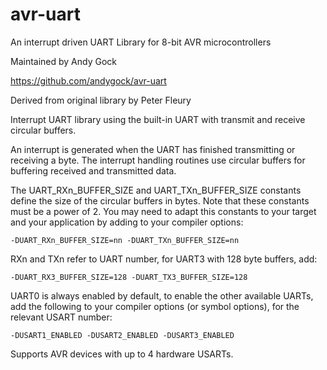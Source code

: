 avr-uart
========

An interrupt driven UART Library for 8-bit AVR microcontrollers

Maintained by Andy Gock

https://github.com/andygock/avr-uart

Derived from original library by Peter Fleury

Interrupt UART library using the built-in UART with transmit and receive circular buffers.

An interrupt is generated when the UART has finished transmitting or
receiving a byte. The interrupt handling routines use circular buffers
for buffering received and transmitted data.

The UART_RXn_BUFFER_SIZE and UART_TXn_BUFFER_SIZE constants define
the size of the circular buffers in bytes. Note that these constants must be a power of 2.
You may need to adapt this constants to your target and your application by adding to your
compiler options:

	-DUART_RXn_BUFFER_SIZE=nn -DUART_TXn_BUFFER_SIZE=nn
 
RXn and TXn refer to UART number, for UART3 with 128 byte buffers, add:

	-DUART_RX3_BUFFER_SIZE=128 -DUART_TX3_BUFFER_SIZE=128

UART0 is always enabled by default, to enable the other available UARTs, add the following
to your compiler options (or symbol options), for the relevant USART number:

	-DUSART1_ENABLED -DUSART2_ENABLED -DUSART3_ENABLED
 
Supports AVR devices with up to 4 hardware USARTs.